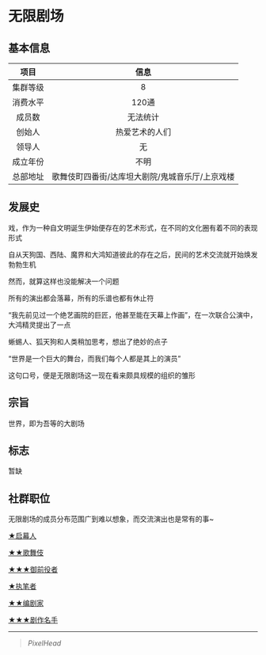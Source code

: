 # 无限剧场

## 基本信息

项目|信息
:--:|:--:
集群等级|8
消费水平|120通
成员数|无法统计
创始人|热爱艺术的人们
领导人|无
成立年份|不明
总部地址|歌舞伎町四番街/达库坦大剧院/鬼城音乐厅/上京戏楼

## 发展史

戏，作为一种自文明诞生伊始便存在的艺术形式，在不同的文化圈有着不同的表现形式

自从天狗国、西陆、魔界和大鸿知道彼此的存在之后，民间的艺术交流就开始焕发勃勃生机

然而，就算这样也没能解决一个问题

所有的演出都会落幕，所有的乐谱也都有休止符

“我先前见过一个绝艺画院的巨匠，他甚至能在天幕上作画”，在一次联合公演中，大鸿精灵提出了一点

蜥蜴人、狐天狗和人类稍加思考，想出了绝妙的点子

“世界是一个巨大的舞台，而我们每个人都是其上的演员”

这句口号，便是无限剧场这一现在看来颇具规模的组织的雏形

## 宗旨

世界，即为吾等的大剧场

## 标志

暂缺

## 社群职位

无限剧场的成员分布范围广到难以想象，而交流演出也是常有的事~

<a href="../Infinite Therter/Kabuki jo/1-Mokuhasha.md" target="_blank">★启幕人</a>

<a href="../Infinite Therter/Kabuki jo/2-Kabuki.md" target="_blank">★★歌舞伎</a>

<a href="../Infinite Therter/Kabuki jo/3-Gozenyakusya.md" target="_blank">★★★御前役者</a>

<a href="../Infinite Therter/Grand_scenario/1-Writer.md" target="_blank">★执笔者</a>

<a href="../Infinite Therter/Grand_scenario/2-Playwright.md" target="_blank">★★编剧家</a>

<a href="../Infinite Therter/Grand_scenario/3-Great_dramatist" target="_blank">★★★剧作名手</a>

---

> *PixelHead*